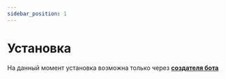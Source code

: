 ```yaml
---
sidebar_position: 1
---
```


# Установка

На данный момент установка возможна только через **[создателя бота](https://twitch.tv/relanit)**
